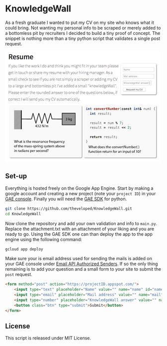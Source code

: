 # KnowledgeWall

As a fresh graduate I wanted to put my CV on my site who knows what it could bring. Not wanting my personal info to be scraped or merely added to a bottomless pit by recruiters I decided to build a tiny proof of concept. The snippet is nothing more than a tiny python script that validates a single post request.

<a href="http://www.thevelop.nl/about/">
    <img src="/screenshot.png">
</a>

## Set-up

Everything is hosted freely on the Google App Engine. Start by making a google account and creating a new project (note your `project ID`) in your [GAE console](https://console.cloud.google.com). Finally you will need the [GAE SDK](https://cloud.google.com/appengine/docs/standard/python/download) for python.

```sh
git clone https://github.com/theveloped/KnowledgeWall.git
cd KnowledgeWall
```

Now clone the repository and add your own validation and info to `main.py`. Replace the attachment.txt with an attachment of your liking and you are ready to go. Using the GAE SDK one can than deploy the app to the app engine using the following command:

```sh
gcloud app deploy
```

Make sure your is email address used for sending the mails is added on your GAE console under [Email API Authorized Senders](https://console.cloud.google.com/appengine/settings?_ga=1.103854786.397084214.1491736685). If so the only thing remaining is to add your question and a small form to your site to submit the `post` request.

```html
<form method="post" action="https://projectID.appspot.com/"> 
    <input type="text" placeholder="Name" value="" name="name" id="name" required>
    <input type="email" placeholder="Mail address" value="" name="mail" id="mail" required>
    <input type="number" placeholder="KnowledgeWall answer" value="" name="answer" id="answer" required>
    <button class="btn" type="submit">Submit</button>
</form>
```

## License

This script is released under MIT License.
